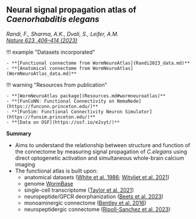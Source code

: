 ## Neural signal propagation atlas of _Caenorhabditis elegans_

_Randi, F., Sharma, A.K., Dvali, S., Leifer, A.M.<br> [Nature 623, 406–414 (2023)](https://doi.org/10.1038/s41586-023-06683-4)_


!!! example "Datasets incorporated"   

    - **[Functional connectome from WormNeuroAtlas](Randi2023_data.md)**
    - **[Anatomical connectome from WormNeuroAtlas](WormNeuroAtlas_data.md)**

!!! warning "Resources from publication"   

    - **[WormNeuroAtlas package](Resources.md#wormneuroatlas)**
    - **[FunCoNN: Functional Connectivity on NemaNode](https://funconn.princeton.edu/)**
    - **[FunSim: Functional Connectivity Neuron Simulator](https://funsim.princeton.edu/)**
    - **[Data on OSF](https://osf.io/e2syt/)**

**Summary**

- Aims to understand the relationship between structure and function of the connectome by measuring signal propagation of _C.elegans_ using direct optogenetic activation and simultaneous whole-brain calcium imaging
- The functional atlas is built upon:
    - anatomical datasets ([White et al. 1986](White_1986.md); [Witvliet et al. 2021](Witvliet_2021.md))
    - genome [WormBase](http://www.wormbase.org)
    - single-cell transcriptome ([Taylor et al. 2021](Taylor_2021.md))
    - neuropeptide/GPCR deorphanization ([Beets et al. 2023](Beets_2023.md))
    - monoaminergic connectome ([Bentley et al. 2016](Bentley_2016.md))
    - neuropeptidergic connectome ([Ripoll-Sanchez et al. 2023](RipollSanchez_2023.md))

